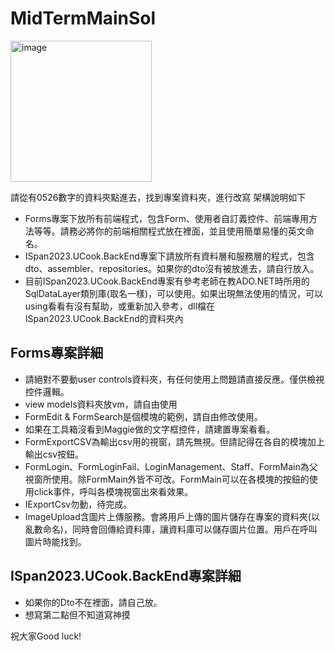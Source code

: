 # MidTermMainSol

<img width="226" alt="image" src="https://github.com/Anne0214/MidTermMainSol/assets/63950140/7deb282e-ed30-4870-876e-a411861cecd0">


請從有0526數字的資料夾點進去，找到專案資料夾，進行改寫
架構說明如下
- Forms專案下放所有前端程式，包含Form、使用者自訂義控件、前端專用方法等等。請務必將你的前端相關程式放在裡面，並且使用簡單易懂的英文命名。
- ISpan2023.UCook.BackEnd專案下請放所有資料層和服務層的程式，包含dto、assembler、repositories。如果你的dto沒有被放進去，請自行放入。
- 目前ISpan2023.UCook.BackEnd專案有參考老師在教ADO.NET時所用的SqlDataLayer類別庫(取名一樣)，可以使用。如果出現無法使用的情況，可以using看看有沒有幫助，或重新加入參考，dll檔在ISpan2023.UCook.BackEnd的資料夾內

## Forms專案詳細
- 請絕對不要動user controls資料夾，有任何使用上問題請直接反應。僅供檢視控件邏輯。
- view models資料夾放vm，請自由使用
- FormEdit & FormSearch是個模塊的範例，請自由修改使用。
- 如果在工具箱沒看到Maggie做的文字框控件，請建置專案看看。
- FormExportCSV為輸出csv用的視窗，請先無視。但請記得在各自的模塊加上輸出csv按鈕。
- FormLogin、FormLoginFail、LoginManagement、Staff、FormMain為父視窗所使用。除FormMain外皆不可改。FormMain可以在各模塊的按鈕的使用click事件，呼叫各模塊視窗出來看效果。
- IExportCsv勿動，待完成。
- ImageUpload含圖片上傳服務。會將用戶上傳的圖片儲存在專案的資料夾(以亂數命名)，同時會回傳給資料庫，讓資料庫可以儲存圖片位置。用戶在呼叫圖片時能找到。

## ISpan2023.UCook.BackEnd專案詳細
- 如果你的Dto不在裡面，請自己放。
- 想寫第二點但不知道寫神摸

祝大家Good luck!
